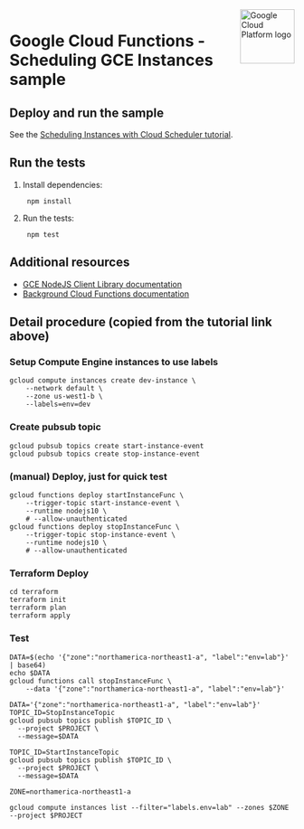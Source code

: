 <img src="https://avatars2.githubusercontent.com/u/2810941?v=3&s=96" alt="Google Cloud Platform logo" title="Google Cloud Platform" align="right" height="96" width="96"/>

# Google Cloud Functions - Scheduling GCE Instances sample

## Deploy and run the sample

See the [Scheduling Instances with Cloud Scheduler tutorial][tutorial].

[tutorial]: https://cloud.google.com/scheduler/docs/scheduling-instances-with-cloud-scheduler

## Run the tests

1. Install dependencies:

        npm install

1. Run the tests:

        npm test

## Additional resources

* [GCE NodeJS Client Library documentation][compute_nodejs_docs]
* [Background Cloud Functions documentation][background_functions_docs]

[compute_nodejs_docs]: https://cloud.google.com/compute/docs/tutorials/nodejs-guide
[background_functions_docs]: https://cloud.google.com/functions/docs/writing/background


## Detail procedure (copied from the tutorial link above)

### Setup Compute Engine instances to use labels
```
gcloud compute instances create dev-instance \
    --network default \
    --zone us-west1-b \
    --labels=env=dev
```

### Create pubsub topic
```
gcloud pubsub topics create start-instance-event
gcloud pubsub topics create stop-instance-event
```

### (manual) Deploy, just for quick test
```
gcloud functions deploy startInstanceFunc \
    --trigger-topic start-instance-event \
    --runtime nodejs10 \
    # --allow-unauthenticated
gcloud functions deploy stopInstanceFunc \
    --trigger-topic stop-instance-event \
    --runtime nodejs10 \
    # --allow-unauthenticated
```

### Terraform Deploy
```
cd terraform
terraform init
terraform plan
terraform apply
```

### Test
```
DATA=$(echo '{"zone":"northamerica-northeast1-a", "label":"env=lab"}' | base64)
echo $DATA
gcloud functions call stopInstanceFunc \
    --data '{"zone":"northamerica-northeast1-a", "label":"env=lab"}'

DATA='{"zone":"northamerica-northeast1-a", "label":"env=lab"}'
TOPIC_ID=StopInstanceTopic
gcloud pubsub topics publish $TOPIC_ID \
  --project $PROJECT \
  --message=$DATA 

TOPIC_ID=StartInstanceTopic
gcloud pubsub topics publish $TOPIC_ID \
  --project $PROJECT \
  --message=$DATA 

ZONE=northamerica-northeast1-a

gcloud compute instances list --filter="labels.env=lab" --zones $ZONE --project $PROJECT
```